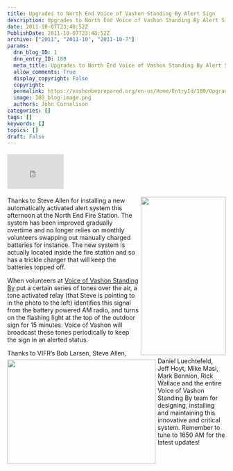 ```yaml
---
title: Upgrades to North End Voice of Vashon Standing By Alert Sign
description: Upgrades to North End Voice of Vashon Standing By Alert Sign
date: 2011-10-07T23:48:52Z
PublishDate: 2011-10-07T23:48:52Z
archive: ["2011", "2011-10", "2011-10-7"]
params:
  dnn_blog_ID: 1
  dnn_entry_ID: 180
  meta_title: Upgrades to North End Voice of Vashon Standing By Alert Sign
  allow_comments: True
  display_copyright: False
  copyright:
  permalink: https://vashonbeprepared.org/en-us/Home/EntryId/180/Upgrades-to-North-End-Voice-of-Vashon-Standing-By-Alert-Sign
  image: 180_blog-image.png
  authors: John Cornelison
categories: []
tags: []
keywords: []
topics: []
draft: False
---
```


<div class="wlWriterHeaderFooter" style="float:none; margin:0px; padding:4px 0px 4px 0px;"><iframe src="http://www.facebook.com/widgets/like.php?href=http://vashoneoc.org/Blogs/VashonPreparedness/tabid/164/EntryId/180/Upgrades-to-North-End-Voice-of-Vashon-Standing-By-Alert-Sign.aspx" scrolling="no" frameborder="0" style="border:none; width:130px; height:80px"></iframe></div><p><a href="./images/180/Upgrades-to-North-End-TIS-Alert-Sign_E2D2-ff_1276757_2.jpg"><img style="background-image: none; border-right-width: 0px; margin: 0px 0px 5px 5px; padding-left: 0px; padding-right: 0px; display: inline; float: right; border-top-width: 0px; border-bottom-width: 0px; border-left-width: 0px; padding-top: 0px" title="" border="0" alt="" align="right" src="./images/180/Upgrades-to-North-End-TIS-Alert-Sign_E2D2-ff_1276757_thumb.jpg" width="196" height="364" /></a>Thanks to Steve Allen for installing a new automatically activated alert system this afternoon at the North End Fire Station. The system has been improved gradually overtime and no longer relies on monthly volunteers swapping out manually charged batteries for instance. The new system is actually located inside the fire station and so has a trickle charger that will keep the batteries topped off.</p>  <p><a href="./images/180/Upgrades-to-North-End-TIS-Alert-Sign_E2D2-ff_1276750_2.jpg"><img style="background-image: none; border-right-width: 0px; margin: 5px 5px 5px 0px; padding-left: 0px; padding-right: 0px; display: inline; float: left; border-top-width: 0px; border-bottom-width: 0px; border-left-width: 0px; padding-top: 0px" title="" border="0" alt="" align="left" src="./images/180/Upgrades-to-North-End-TIS-Alert-Sign_E2D2-ff_1276750_thumb.jpg" width="342" height="240" /></a>When volunteers at <a href="http://www.voiceofvashon.org/index.php?option=com_content&amp;task=view&amp;id=52&amp;Itemid=20" target="_blank">Voice of Vashon Standing By</a> put a certain series of tones over the air, a tone activated relay (that Steve is pointing to in the photo to the left) identifies this signal from the battery powered AM radio, and turns on the flashing light at the top of the outdoor sign for 15 minutes. Voice of Vashon will broadcast these tones periodically to keep the sign in an alerted status.</p>  <p>Thanks to VIFR’s Bob Larsen, Steve Allen, Daniel Luechtefeld, Jeff Hoyt, Mike Masi, Mark Bennion, Rick Wallace and the entire Voice of Vashon Standing By team for designing, installing and maintaining this innovative and critical system. Remember to tune to 1650 AM for the latest updates!</p>
